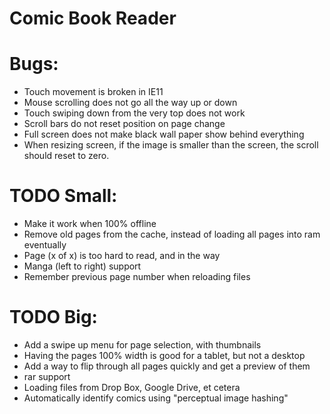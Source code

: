 Comic Book Reader
===================

# Bugs:
* Touch movement is broken in IE11
* Mouse scrolling does not go all the way up or down
* Touch swiping down from the very top does not work
* Scroll bars do not reset position on page change
* Full screen does not make black wall paper show behind everything
* When resizing screen, if the image is smaller than the screen, the scroll should reset to zero.

# TODO Small:
* Make it work when 100% offline
* Remove old pages from the cache, instead of loading all pages into ram eventually
* Page (x of x) is too hard to read, and in the way
* Manga (left to right) support
* Remember previous page number when reloading files

# TODO Big:
* Add a swipe up menu for page selection, with thumbnails
* Having the pages 100% width is good for a tablet, but not a desktop
* Add a way to flip through all pages quickly and get a preview of them
* rar support
* Loading files from Drop Box, Google Drive, et cetera
* Automatically identify comics using "perceptual image hashing"
